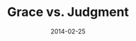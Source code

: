 ---
layout: media
category: media
series: "Heavyweights 2"
title: "Grace vs. Judgment"
date: 2014-02-25
description: "Do you have to be anti-gay to go to church?"
video: "https://s3.amazonaws.com/crossroadsvideomessages/heavyweights2_wk3.mp4"
video-poster: "https://www.crossroads.net/uploadedfiles/heavyweights2_wk3_still.jpg"
---